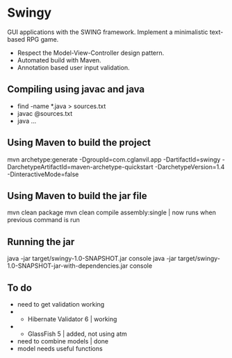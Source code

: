 # Swingy

GUI applications with the SWING framework. Implement a minimalistic text-based RPG game.

- Respect the Model-View-Controller design pattern.
- Automated build with Maven.
- Annotation based user input validation.

## Compiling using javac and java

- find -name *.java > sources.txt
- javac @sources.txt
- java ...

## Using Maven to build the project

mvn archetype:generate -DgroupId=com.cglanvil.app -DartifactId=swingy -DarchetypeArtifactId=maven-archetype-quickstart -DarchetypeVersion=1.4 -DinteractiveMode=false

## Using Maven to build the jar file

mvn clean package
mvn clean compile assembly:single | now runs when previous command is run

## Running the jar

java -jar target/swingy-1.0-SNAPSHOT.jar console
java -jar target/swingy-1.0-SNAPSHOT-jar-with-dependencies.jar console

## To do

- need to get validation working
- - Hibernate Validator 6 | working
- - GlassFish 5 | added, not using atm
- need to combine models | done
- model needs useful functions

